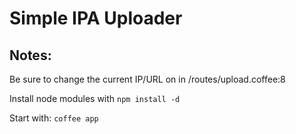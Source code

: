 Simple IPA Uploader
============

Notes:
------

Be sure to change the current IP/URL on in /routes/upload.coffee:8

Install node modules with `npm install -d`

Start with: `coffee app`
